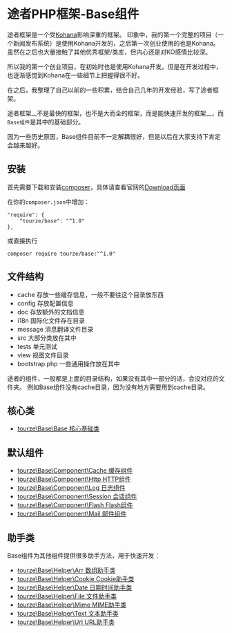 # 途者PHP框架-Base组件

途者框架是一个受[Kohana](https://kohanaframework.org/)影响深重的框架。
印象中，我的第一个完整的项目（一个新闻发布系统）是使用Kohana开发的，之后第一次创业使用的也是Kohana。
虽然在之后也大量接触了其他优秀框架/类库，但内心还是对KO感情比较深。

所以我的第一个创业项目，在初始时也是使用Kohana开发。但是在开发过程中，也逐渐感觉到Kohana在一些细节上把握得很不好。

在之后，我整理了自己以前的一些积累，结合自己几年的开发经验，写了途者框架。

途者框架__不是最快的框架，也不是大而全的框架，而是能快速开发的框架__，而`Base组件`是其中的基础部分。

因为一些历史原因，Base组件目前不一定解耦很好，但是以后在大家支持下肯定会越来越好。

## 安装

首先需要下载和安装[composer](https://getcomposer.org/)，具体请查看官网的[Download页面](https://getcomposer.org/download/)

在你的`composer.json`中增加：

    "require": {
        "tourze/base": "^1.0"
    },

或直接执行

    composer require tourze/base:"^1.0"

## 文件结构

* cache 存放一些缓存信息，一般不要往这个目录放东西
* config 存放配置信息
* doc 存放额外的文档信息
* i18n 国际化文件存在目录
* message 消息翻译文件目录
* src 大部分类放在其中
* tests 单元测试
* view  视图文件目录
* bootstrap.php 一些通用操作放在其中

途者的组件，一般都是上面的目录结构，如果没有其中一部分的话，会没对应的文件夹。
例如Base组件没有cache目录，因为没有地方需要用到cache目录。

## 核心类

* [tourze\Base\Base 核心基础类](doc/core/base.md)

## 默认组件

* [tourze\Base\Component\Cache 缓存组件](doc/component/cache.md)
* [tourze\Base\Component\Http HTTP组件](doc/component/http.md)
* [tourze\Base\Component\Log 日志组件](doc/component/log.md)
* [tourze\Base\Component\Session 会话组件](doc/component/session.md)
* [tourze\Base\Component\Flash Flash组件](doc/component/flash.md)
* [tourze\Base\Component\Mail 邮件组件](doc/component/mail.md)

## 助手类

Base组件为其他组件提供很多助手方法，用于快速开发：

* [tourze\Base\Helper\Arr 数组助手类](doc/helper/arr.md)
* [tourze\Base\Helper\Cookie Cookie助手类](doc/helper/cookie.md)
* [tourze\Base\Helper\Date 日期时间助手类](doc/helper/date.md)
* [tourze\Base\Helper\File 文件助手类](doc/helper/file.md)
* [tourze\Base\Helper\Mime MIME助手类](doc/helper/mime.md)
* [tourze\Base\Helper\Text 文本助手类](doc/helper/text.md)
* [tourze\Base\Helper\Url URL助手类](doc/helper/url.md)
